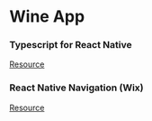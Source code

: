 # Wine App

### Typescript for React Native
[Resource](https://medium.com/@rintoj/react-native-with-typescript-40355a90a5d7)

### React Native Navigation (Wix)
[Resource](https://wix.github.io/react-native-navigation/#/)
